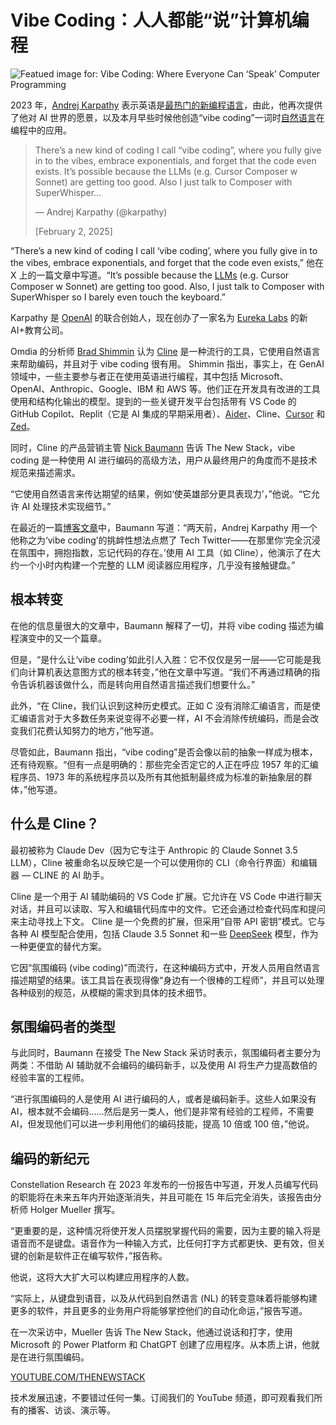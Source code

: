 # Vibe Coding：人人都能“说”计算机编程

![Featued image for: Vibe Coding: Where Everyone Can ‘Speak’ Computer Programming](https://cdn.thenewstack.io/media/2025/02/7d66d2fd-headway-jfr5wu2hmi0-unsplash-1-1024x683.jpg)

2023 年，[Andrej Karpathy](https://github.com/karpathy) 表示英语是[最热门的新编程语言](https://x.com/karpathy/status/1617979122625712128)，由此，他再次提供了他对 AI 世界的愿景，以及本月早些时候他创造“vibe coding”一词时[自然语言](https://thenewstack.io/service-simplifies-natural-language-processing-for-developers/)在编程中的应用。

> There’s a new kind of coding I call “vibe coding”, where you fully give in to the vibes, embrace exponentials, and forget that the code even exists. It’s possible because the LLMs (e.g. Cursor Composer w Sonnet) are getting too good. Also I just talk to Composer with SuperWhisper…
>
> — Andrej Karpathy (@karpathy)
>
> [February 2, 2025]

“There’s a new kind of coding I call ‘vibe coding’, where you fully give in to the vibes, embrace exponentials, and forget that the code even exists,” 他在 X 上的一篇文章中写道。“It’s possible because the [LLMs](https://thenewstack.io/llm/) (e.g. Cursor Composer w Sonnet) are getting too good. Also, I just talk to Composer with SuperWhisper so I barely even touch the keyboard.”

Karpathy 是 [OpenAI](https://thenewstack.io/openai-launches-new-chatgpt-interface-designed-for-coding/) 的联合创始人，现在创办了一家名为 [Eureka Labs](https://eurekalabs.ai/) 的新 AI+教育公司。

Omdia 的分析师 [Brad Shimmin](https://www.linkedin.com/in/bradshimmin/) 认为 [Cline](https://cline.bot/) 是一种流行的工具，它使用自然语言来帮助编码，并且对于 vibe coding 很有用。
Shimmin 指出，事实上，在 GenAI 领域中，一些主要参与者正在使用英语进行编程，其中包括 Microsoft、OpenAI、Anthropic、Google、IBM 和 AWS 等。他们正在开发具有改进的工具使用和结构化输出的模型。提到的一些关键开发平台包括带有 VS Code 的 GitHub Copilot、Replit（它是 AI 集成的早期采用者）、[Aider](https://aider.chat/)、Cline、[Cursor](https://www.cursor.com/) 和 [Zed](https://zed.dev/)。

同时，Cline 的产品营销主管 [Nick Baumann](https://www.linkedin.com/in/nick-baumann-b145bb154/) 告诉 The New Stack，vibe coding 是一种使用 AI 进行编码的高级方法，用户从最终用户的角度而不是技术规范来描述需求。

“它使用自然语言来传达期望的结果，例如‘使英雄部分更具表现力’，”他说。“它允许 AI 处理技术实现细节。”

在最近的一篇[博客文章](https://cline.bot/blog/from-assembly-to-ai-why-vibe-coding-is-just-another-chapter-in-our-abstraction-story)中，Baumann 写道：“两天前，Andrej Karpathy 用一个他称之为‘vibe coding’的挑衅性想法点燃了 Tech Twitter——在那里你‘完全沉浸在氛围中，拥抱指数，忘记代码的存在。’使用 AI 工具（如 Cline），他演示了在大约一个小时内构建一个完整的 LLM 阅读器应用程序，几乎没有接触键盘。”

## 根本转变

在他的信息量很大的文章中，Baumann 解释了一切，并将 vibe coding 描述为编程演变中的又一个篇章。

但是，“是什么让‘vibe coding’如此引人入胜：它不仅仅是另一层——它可能是我们向计算机表达意图方式的根本转变，”他在文章中写道。“我们不再通过精确的指令告诉机器该做什么，而是转向用自然语言描述我们想要什么。”

此外，“在 Cline，我们认识到这种历史模式。正如 C 没有消除汇编语言，而是使汇编语言对于大多数任务来说变得不必要一样，AI 不会消除传统编码，而是会改变我们花费认知努力的地方，”他写道。

尽管如此，Baumann 指出，“vibe coding”是否会像以前的抽象一样成为根本，还有待观察。“但有一点是明确的：那些完全否定它的人正在呼应 1957 年的汇编程序员、1973 年的系统程序员以及所有其他抵制最终成为标准的新抽象层的群体，”他写道。

## 什么是 Cline？

最初被称为 Claude Dev（因为它专注于 Anthropic 的 Claude Sonnet 3.5 LLM），Cline 被重命名以反映它是一个可以使用你的 CLI（命令行界面）和编辑器 — CLINE 的 AI 助手。

Cline 是一个用于 AI 辅助编码的 VS Code 扩展。它允许在 VS Code 中进行聊天对话，并且可以读取、写入和编辑代码库中的文件。它还会通过检查代码库和提问来主动寻找上下文。
Cline 是一个免费的扩展，但采用“自带 API 密钥”模式。它与各种 AI 模型配合使用，包括 Claude 3.5 Sonnet 和一些 [DeepSeek](https://thenewstack.io/how-to-run-deepseek-r1-on-aws-using-infrastructure-as-code/) 模型，作为一种更便宜的替代方案。

它因“氛围编码 (vibe coding)”而流行，在这种编码方式中，开发人员用自然语言描述期望的结果。该工具旨在表现得像“身边有一个很棒的工程师”，并且可以处理各种级别的规范，从模糊的需求到具体的技术细节。

## 氛围编码者的类型

与此同时，Baumann 在接受 The New Stack 采访时表示，氛围编码者主要分为两类：不借助 AI 辅助就不会编码的编码新手，以及使用 AI 将生产力提高数倍的经验丰富的工程师。

“进行氛围编码的人是使用 AI 进行编码的人，或者是编码新手。这些人如果没有 AI，根本就不会编码……然后是另一类人，他们是非常有经验的工程师，不需要 AI，但发现他们可以进一步利用他们的编码技能，提高 10 倍或 100 倍，”他说。

## 编码的新纪元

Constellation Research 在 2023 年发布的一份报告中写道，开发人员编写代码的职能将在未来五年内开始逐渐消失，并且可能在 15 年后完全消失，该报告由分析师 Holger Mueller 撰写。

“更重要的是，这种情况将使开发人员摆脱掌握代码的需要，因为主要的输入将是语音而不是键盘。语音作为一种输入方式，比任何打字方式都更快、更有效，但关键的创新是软件正在编写软件，”报告称。

他说，这将大大扩大可以构建应用程序的人数。

“实际上，从键盘到语音，以及从代码到自然语言 (NL) 的转变意味着将能够构建更多的软件，并且更多的业务用户将能够掌控他们的自动化命运，”报告写道。

在一次采访中，Mueller 告诉 The New Stack，他通过说话和打字，使用 Microsoft 的 Power Platform 和 ChatGPT 创建了应用程序。从本质上讲，他就是在进行氛围编码。

[YOUTUBE.COM/THENEWSTACK](https://youtube.com/thenewstack?sub_confirmation=1)

技术发展迅速，不要错过任何一集。订阅我们的 YouTube
频道，即可观看我们所有的播客、访谈、演示等。